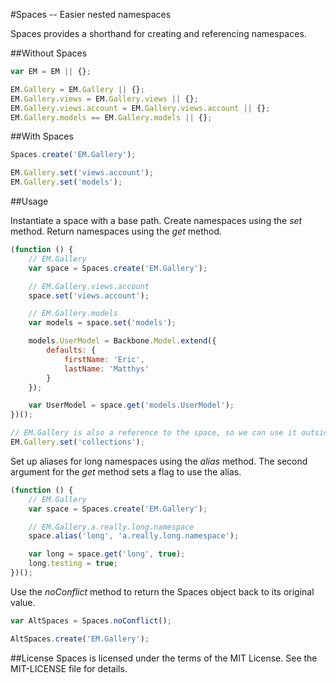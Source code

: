 #Spaces -- Easier nested namespaces

Spaces provides a shorthand for creating and referencing namespaces.

##Without Spaces

```javascript
var EM = EM || {};

EM.Gallery = EM.Gallery || {};
EM.Gallery.views = EM.Gallery.views || {};
EM.Gallery.views.account = EM.Gallery.views.account || {};
EM.Gallery.models == EM.Gallery.models || {};
```

##With Spaces

```javascript
Spaces.create('EM.Gallery');

EM.Gallery.set('views.account');
EM.Gallery.set('models');
```

##Usage

Instantiate a space with a base path. Create namespaces using the *set* method. Return namespaces using the *get* method.

```javascript
(function () {
	// EM.Gallery
	var space = Spaces.create('EM.Gallery');

 	// EM.Gallery.views.account
	space.set('views.account');

	// EM.Gallery.models
	var models = space.set('models');

	models.UserModel = Backbone.Model.extend({
		defaults: {
			firstName: 'Eric',
			lastName: 'Matthys'
		}
	});

	var UserModel = space.get('models.UserModel');
})();

// EM.Gallery is also a reference to the space, so we can use it outside the module
EM.Gallery.set('collections');
```

Set up aliases for long namespaces using the *alias* method. The second argument for the *get* method sets a flag to use the alias.

```javascript
(function () {
	// EM.Gallery
	var space = Spaces.create('EM.Gallery');

	// EM.Gallery.a.really.long.namespace
	space.alias('long', 'a.really.long.namespace');

	var long = space.get('long', true);
	long.testing = true;
})();
```

Use the *noConflict* method to return the Spaces object back to its original value.

```javascript
var AltSpaces = Spaces.noConflict();

AltSpaces.create('EM.Gallery');
```

##License
Spaces is licensed under the terms of the MIT License. See the MIT-LICENSE file for details.